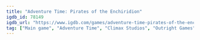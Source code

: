 ```yaml
---
title: "Adventure Time: Pirates of the Enchiridion"
igdb_id: 78149
igdb_url: "https://www.igdb.com/games/adventure-time-pirates-of-the-enchiridion"
tag: ["Main game", "Adventure Time", "Climax Studios", "Outright Games", "Fighting", "Role-playing (RPG)", "Adventure", "Single player", "Action", "Kids", "Open world"]
---
```

